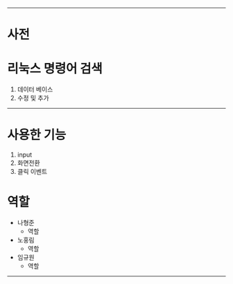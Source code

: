 <hr>

사전
====

# 리눅스 명령어 검색
1. 데이터 베이스
2. 수정 및 추가 

<hr>

# 사용한 기능
1. input
2. 화면전환
3. 클릭 이벤트

# 역할
* 나형준
    * 역할
* 노홍림
    * 역할
* 임규원
    * 역할

<hr>


